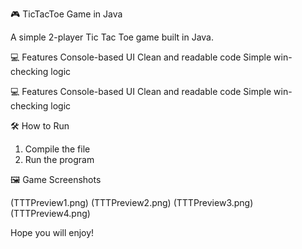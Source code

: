  🎮 TicTacToe Game in Java

A simple 2-player Tic Tac Toe game built in Java.


 💻 Features
 Console-based UI
 Clean and readable code
 Simple win-checking logic

💻 Features
 Console-based UI
 Clean and readable code
 Simple win-checking logic

 🛠️ How to Run
1. Compile the file
2. Run the program

 🖼️ Game Screenshots

(TTTPreview1.png)
(TTTPreview2.png)
(TTTPreview3.png)
(TTTPreview4.png)


Hope you will enjoy!
